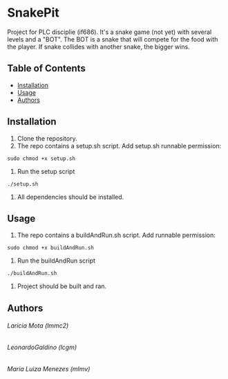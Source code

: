 # SnakePit

Project for PLC disciplie (if686). It's a snake game (not yet) with several levels and a "BOT".
The BOT is a snake that will compete for the food with the player.
If snake collides with another snake, the bigger wins.

## Table of Contents

- [Installation](#installation)
- [Usage](#usage)
- [Authors](#authors)

## Installation

1. Clone the repository.
1. The repo contains a setup.sh script. Add setup.sh runnable permission:
```
sudo chmod +x setup.sh
```
1. Run the setup script
```
./setup.sh
```
1. All dependencies should be installed.

## Usage
1. The repo contains a buildAndRun.sh script. Add runnable permission:
```
sudo chmod +x buildAndRun.sh
```
1. Run the buildAndRun script
```
./buildAndRun.sh
```
1. Project should be built and ran.


## Authors

###### Laricia Mota (lmmc2)
###### LeonardoGaldino (lcgm)
###### Maria Luiza Menezes (mlmv)
